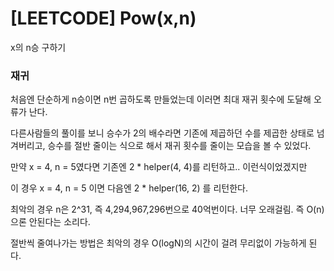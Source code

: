 # [LEETCODE] Pow(x,n)

x의 n승 구하기

### 재귀

처음엔 단순하게 n승이면 n번 곱하도록 만들었는데 이러면 최대 재귀 횟수에 도달해 오류가 난다.

다른사람들의 풀이를 보니 승수가 2의 배수라면 기존에 제곱하던 수를 제곱한 상태로 넘겨버리고, 승수를 절반 줄이는 식으로 해서 재귀 횟수를 줄이는 모습을 볼 수 있었다.

만약 x = 4, n = 5였다면 기존엔 2 \* helper(4, 4)를 리턴하고.. 이런식이었겠지만

이 경우 x = 4, n = 5 이면 다음엔 2 \* helper(16, 2) 를 리턴한다.

최악의 경우 n은 2^31, 즉 4,294,967,296번으로 40억번이다. 너무 오래걸림. 즉 O(n)으론 안된다는 소리다.

절반씩 줄여나가는 방법은 최악의 경우 O(logN)의 시간이 걸려 무리없이 가능하게 된다.
